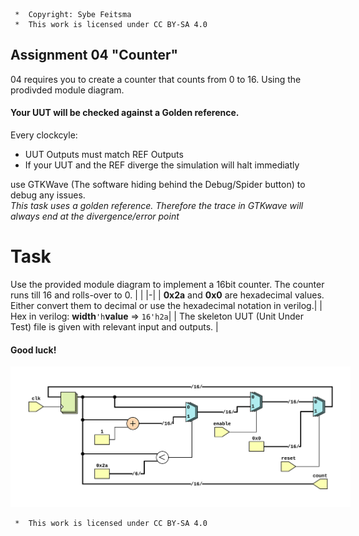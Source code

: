 ```
 *  Copyright: Sybe Feitsma
 *  This work is licensed under CC BY-SA 4.0 
```

## Assignment 04 "Counter"

  04 requires you to create a counter that counts from 0 to 16. Using the prodivded module diagram.
  
#### Your UUT will be checked against a Golden reference. 
  Every clockcyle:

  - UUT Outputs must match REF Outputs
  - If your UUT and the REF diverge the simulation will halt immediatly

  use GTKWave (The software hiding behind the Debug/Spider button) to debug any issues.\
  *This task uses a golden reference. Therefore the trace in GTKwave will always end at the divergence/error point*

# Task
  Use the provided module diagram to implement a 16bit counter. The counter runs till 16 and rolls-over to 0.
  | |
  |-|
  | **0x2a** and **0x0** are hexadecimal values. Either convert them to decimal or use the hexadecimal notation in verilog.|
  | Hex in verilog:  **width**`'h`**value** => `16'h2a`|
  | The skeleton UUT (Unit Under Test) file is given with relevant input and outputs. |

  #### Good luck!


<img src="diagram.svg" style="background-color:white;padding:20px;">

```
 *  This work is licensed under CC BY-SA 4.0 
```